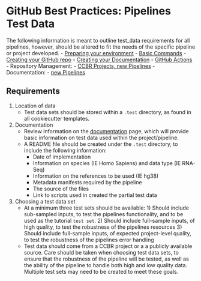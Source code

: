 # GitHub Best Practices: Pipelines Test Data

The following information is meant to outline test_data requirements for all pipelines, however, should be altered to fit the needs of the specific pipeline or project developed.
    - [Preparing your environment](https://ccbr.github.io/HowTos/GitHub/howto_setup/)
    - [Basic Commands](https://ccbr.github.io/HowTos/GitHub/howto_functions/)
    - [Creating your GitHub repo](https://ccbr.github.io/HowTos/GitHub/howto_setup/)
    - [Creating your Documentation](https://ccbr.github.io/HowTos/GitHub/setup_docs)
    - [GitHub Actions](https://ccbr.github.io/HowTos/GitHub/sop_actions/)
    - Repository Management:
        - [CCBR Projects, new Pipelines](https://ccbr.github.io/HowTos/GitHub/sop_repo_projpipes/)
    - Documentation:
        - [new Pipelines](https://ccbr.github.io/HowTos/GitHub/sop_doc_projpipes/)

## Requirements

1. Location of data
    - Test data sets should be stored within a `.test` directory, as found in all cookiecutter templates. 
2. Documentation
    - Review information on the [documentation](https://ccbr.github.io/HowTos/GitHub/sop_doc_techdev/) page, which will provide basic information on test data used within the project/pipeline.
    - A README file should be created under the `.test` directory, to include the following information:
        - Date of implementation
        - Information on species (IE Homo Sapiens) and data type (IE RNA-Seq)
        - Information on the references to be used (IE hg38)
        - Metadata manifests required by the pipeline
        - The source of the files
        - Link to scripts used in created the partial test data
3. Choosing a test data set
    - At a minimum three test sets should be available: 1) Should include sub-sampled inputs, to test the pipelines functionality, and to be used as the tutorial `test set`. 2) Should include full-sample inputs, of high quality, to test the robustness of the pipelines resources 3) Should include full-sample inputs, of expected project-level quality, to test the robustness of the pipelines error handling
    - Test data should come from a CCBR project or a a publicly available source. Care should be taken when choosing test data sets, to ensure that the robustness of the pipeline will be tested, as well as the ability of the pipeline to handle both high and low quality data. Multiple test sets may need to be created to meet these goals.